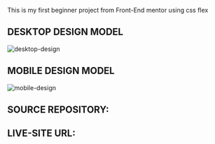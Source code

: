 This is my first beginner project from Front-End mentor using css flex
## DESKTOP DESIGN MODEL
![desktop-design](https://github.com/gvanand22/qr-code-CH/assets/110307201/720ac556-f381-4277-a204-38febe4af822)
## MOBILE DESIGN MODEL
![mobile-design](https://github.com/gvanand22/qr-code-CH/assets/110307201/a96938bc-15bd-4bcc-8b90-c29396bfa212)

## SOURCE REPOSITORY:

## LIVE-SITE URL: 
